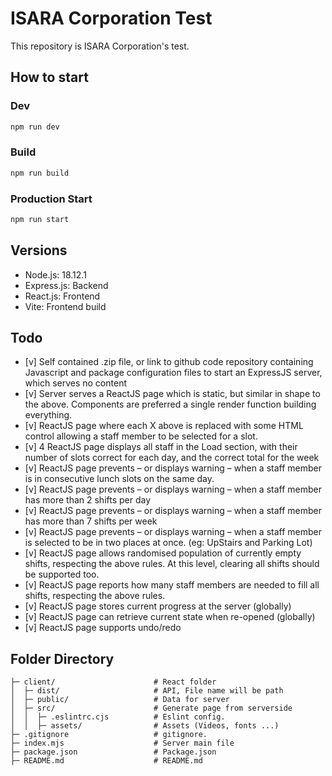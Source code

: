# ISARA Corporation Test
This repository is ISARA Corporation's test.


## How to start

### Dev
```bash
npm run dev
```

### Build
```bash
npm run build
```

### Production Start
```bash
npm run start
```

## Versions
- Node.js: 18.12.1
- Express.js: Backend
- React.js: Frontend
- Vite: Frontend build

## Todo


- [v] Self contained .zip file, or link to github code repository containing Javascript and package configuration files to start an ExpressJS server, which serves no content
- [v] Server serves a ReactJS page which is static, but similar in shape to the above. Components are preferred a single render function building everything.
- [v] ReactJS page where each X above is replaced with some HTML control allowing a staff  member to be selected for a slot.
- [v] 4 ReactJS page displays all staff in the Load section, with their number of slots correct for each day, and the correct total for the week
- [v] ReactJS page prevents – or displays warning – when a staff member is in consecutive lunch slots on the same day.
- [v] ReactJS page prevents – or displays warning – when a staff member has more than 2 shifts per day
- [v] ReactJS page prevents – or displays warning – when a staff member has more than 7 shifts per week
- [v] ReactJS page prevents – or displays warning – when a staff member is selected to be in two places at once. (eg: UpStairs and Parking Lot)
- [v] ReactJS page allows randomised population of currently empty shifts, respecting the above rules. At this level, clearing all shifts should be supported too.
- [v] ReactJS page reports how many staff members are needed to fill all shifts, respecting the above rules.
- [v] ReactJS page stores current progress at the server (globally)
- [v] ReactJS page can retrieve current state when re-opened (globally)
- [v] ReactJS page supports undo/redo


## Folder Directory
```text
├─ client/                      # React folder
│  ├─ dist/                     # API, File name will be path
│  ├─ public/                   # Data for server
│  ├─ src/                      # Generate page from serverside
│  │  ├─ .eslintrc.cjs          # Eslint config.
│  │  ├─ assets/                # Assets (Videos, fonts ...)
├─ .gitignore                   # gitignore.
├─ index.mjs                    # Server main file
├─ package.json                 # Package.json
├─ README.md                    # README.md
```
